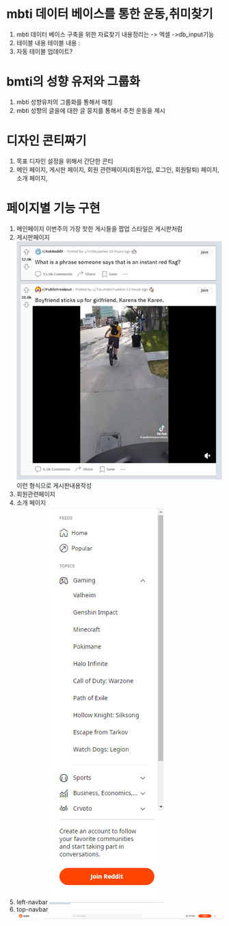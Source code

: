 # mbti 데이터 베이스를 통한 운동,취미찾기
1. mbti 데이터 베이스 구축을 위한 자료찾기
내용정리는 -> 엑셀 ->db_input기능 
2. 테이블 내용
테이블 내용 : 
3. 자동 테이블 업데이트?


# bmti의 성향 유저와 그룹화 
1. mbti 성향유저의 그룹화를 통해서 매칭
3. mbti 성향의 글을에 대한 글 뭉치를 통해서 추천 운동을 제시

# 디자인 콘티짜기
1. 목표 디자인 설정을 위해서 간단한 콘티 
2. 메인 페이지, 게시판 페이지, 회원 관련페이지(회원가입, 로그인, 회원탈퇴) 페이지,소개 페이지,

# 페이지별 기능 구현
1. 메인페이지 이번주의 가장 핫한 게시들을 팝업 스타일은 게시판처럼
2. 게시판페이지![png1.PNG](png1.PNG)이런 형식으로 게시판내용작성
3. 회원관련페이지
4. 소개 페이지
5. left-navbar ![img.png](img.png)
6. top-navbar ![img_1.png](img_1.png)